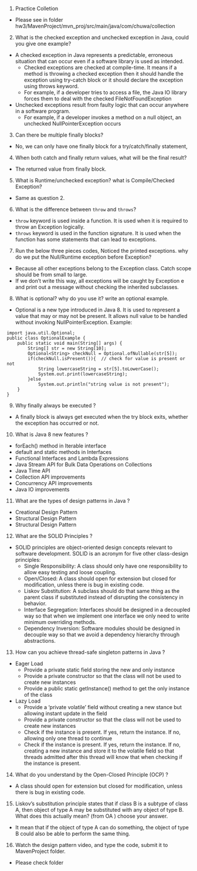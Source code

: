 1. Practice Colletion
  - Please see in folder hw3/MavenProject/mvn_proj/src/main/java/com/chuwa/collection
2. What is the checked exception and unchecked exception in Java, could you give one example?
-  A checked exception in Java represents a predictable, erroneous situation that can occur even if a software library is used as intended. 
    -  Checked exceptions are checked at compile-time. It means if a method is throwing a checked exception then it should handle the exception using try-catch block or it should declare the exception using throws keyword.
    -  For example, if a developer tries to access a file, the Java IO library forces them to deal with the checked FileNotFoundException
- Unchecked exceptions result from faulty logic that can occur anywhere in a software program.
    - For example, if a developer invokes a method on a null object, an unchecked NullPointerException occurs
3. Can there be multiple finally blocks?
- No, we can only have one finally block for a try/catch/finally statement,

4. When both catch and finally return values, what will be the final result?
- The returned value from finally block.
5. What is Runtime/unchecked exception? what is Compile/Checked Exception?
- Same as question 2.
6. What is the difference between ```throw``` and ```throws```?
- ```throw``` keyword is used inside a function. It is used when it is required to throw an Exception logically.
- ```throws``` keyword is used in the function signature. It is used when the function has some statements that can lead to exceptions.
7. Run the below three pieces codes, Noticed the printed exceptions. why do we put the Null/Runtime exception before Exception?
- Because all other exceptions belong to the Exception class. Catch scope should be from small to large. 
- If we don’t write this way, all exceptions will be caught by Exception e and print out a message without checking the inherited subclasses.
8. What is optional? why do you use it? write an optional example.
- Optional is a new type introduced in Java 8. It is used to represent a value that may or may not be present. It allows null value to be handled without invoking NullPointerException. Example:
```
import java.util.Optional;  
public class OptionalExample {  
    public static void main(String[] args) {  
        String[] str = new String[10];  
        Optional<String> checkNull = Optional.ofNullable(str[5]);  
        if(checkNull.isPresent()){  // check for value is present or not  
            String lowercaseString = str[5].toLowerCase();  
            System.out.print(lowercaseString);  
        }else  
            System.out.println("string value is not present");  
    }  
}  
```

9. Why finally always be executed ?
- A finally block is always get executed when the try block exits, whether the exception has occurred or not.
10. What is Java 8 new features ?
- forEach() method in Iterable interface
- default and static methods in Interfaces
- Functional Interfaces and Lambda Expressions
- Java Stream API for Bulk Data Operations on Collections
- Java Time API
- Collection API improvements
- Concurrency API improvements
- Java IO improvements
11. What are the types of design patterns in Java ?
-  Creational Design Pattern
-  Structural Design Pattern
-  Structural Design Pattern
12. What are the SOLID Principles ?
- SOLID principles are object-oriented design concepts relevant to software development. SOLID is an acronym for five other class-design principles: 
    - Single Responsibility: A class should only have one responsibility to allow easy testing and loose coupling.
    - Open/Closed: A class should open for extension but closed for modification, unless there is bug in existing code.
    - Liskov Substitution: A subclass should do that same thing as the parent class if substituted instead of disrupting the consistency in behavior.
    - Interface Segregation: Interfaces should be designed in a decoupled way so that when we implement one interface we only need to write minimum overriding methods.
    - Dependency Inversion: Software modules should be designed in decouple way so that we avoid a dependency hierarchy through abstractions.
13. How can you achieve thread-safe singleton patterns in Java ?
-   Eager Load
    - Provide a private static field storing the new and only instance
    - Provide a private constructor so that the class will not be used to create new instances
    - Provide a public static getInstance() method to get the only instance of the class
- Lazy Load
    - Provide a ‘private volatile’ field without creating a new stance but allowing instant update in the field
    - Provide a private constructor so that the class will not be used to create new instances
    - Check if the instance is present. If yes, return the instance. If no, allowing only one thread to continue
    - Check if the instance is present. If yes, return the instance. If no, creating a new instance and store it to the volatile field so that threads admitted after this thread will know that when checking if the instance is present.
14. What do you understand by the Open-Closed Principle (OCP) ?
- A class should open for extension but closed for modification, unless there is bug in existing code.
15. Liskov’s substitution principle states that if class B is a subtype of class A, then object of type A may be
substituted with any object of type B. What does this actually mean? (from OA ) choose your answer.
- It mean that if the object of type A can do something, the object of type B could also be able to perform the same thing.
16. Watch the design pattern video, and type the code, submit it to MavenProject folder.
- Please check folder 
